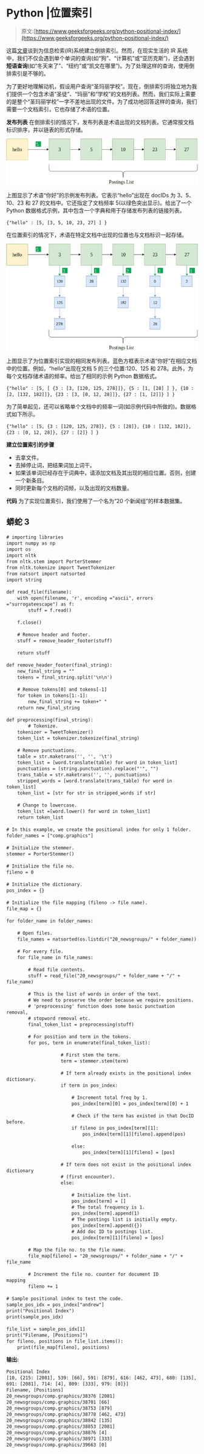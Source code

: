 # Python |位置索引

> 原文:[https://www.geeksforgeeks.org/python-positional-index/](https://www.geeksforgeeks.org/python-positional-index/)

这篇[文章](https://www.geeksforgeeks.org/inverted-index/)谈到为信息检索(IR)系统建立倒排索引。然而，在现实生活的 IR 系统中，我们不仅会遇到单个单词的查询(如“狗”、“计算机”或“亚历克斯”)，还会遇到**短语查询**(如“冬天来了”、“纽约”或“凯文在哪里”)。为了处理这样的查询，使用倒排索引是不够的。

为了更好地理解动机，假设用户查询“圣玛丽学校”。现在，倒排索引将独立地为我们提供一个包含术语“圣徒”、“玛丽”和“学校”的文档列表。然而，我们实际上需要的是整个“圣玛丽学校”一字不差地出现的文件。为了成功地回答这样的查询，我们需要一个文档索引，它也存储了术语的位置。

**发布列表**
在倒排索引的情况下，发布列表是术语出现的文档列表。它通常按文档标识排序，并以链表的形式存储。

![](img/4d027f18833b09958c0f6cb1a5f8def3.png)

上图显示了术语“你好”的示例发布列表。它表示“hello”出现在 docIDs 为 3、5、10、23 和 27 的文档中。它还指定了文档频率 5(以绿色突出显示)。给出了一个 Python 数据格式示例，其中包含一个字典和用于存储发布列表的链接列表。

```
{"hello" : [5, [3, 5, 10, 23, 27] ] }
```

在位置索引的情况下，术语在特定文档中出现的位置也与文档标识一起存储。

![](img/4a6059c274c6f3b230ba28ff272521b9.png)

上图显示了为位置索引实现的相同发布列表。蓝色方框表示术语“你好”在相应文档中的位置。例如，“hello”出现在文档 5 的三个位置:120、125 和 278。此外，为每个文档存储术语的频率。给出了相同的示例 Python 数据格式。

```
{"hello" : [5, [ {3 : [3, [120, 125, 278]]}, {5 : [1, [28] ] }, {10 : [2, [132, 182]]}, {23 : [3, [0, 12, 28]]}, {27 : [1, [2]]} ] }
```

为了简单起见，还可以省略单个文档中的频率一词(如示例代码中所做的)。数据格式如下所示。

```
{"hello" : [5, {3 : [120, 125, 278]}, {5 : [28]}, {10 : [132, 182]}, {23 : [0, 12, 28]}, {27 : [2]} ] }
```

**建立位置索引的步骤**

*   去拿文件。
*   去掉停止词，把结果词加上词干。
*   如果该单词已经存在于词典中，请添加文档及其出现的相应位置。否则，创建一个新条目。
*   同时更新每个文档的词频，以及出现的文档数量。

**代码**
为了实现位置索引，我们使用了一个名为“20 个新闻组”的样本数据集。

## 蟒蛇 3

```
# importing libraries
import numpy as np
import os
import nltk
from nltk.stem import PorterStemmer
from nltk.tokenize import TweetTokenizer
from natsort import natsorted
import string

def read_file(filename):
    with open(filename, 'r', encoding ="ascii", errors ="surrogateescape") as f:
        stuff = f.read()

    f.close()

    # Remove header and footer.
    stuff = remove_header_footer(stuff)

    return stuff

def remove_header_footer(final_string):
    new_final_string = ""
    tokens = final_string.split('\n\n')

    # Remove tokens[0] and tokens[-1]
    for token in tokens[1:-1]:
        new_final_string += token+" "
    return new_final_string

def preprocessing(final_string):
        # Tokenize.
    tokenizer = TweetTokenizer()
    token_list = tokenizer.tokenize(final_string)

    # Remove punctuations.
    table = str.maketrans('', '', '\t')
    token_list = [word.translate(table) for word in token_list]
    punctuations = (string.punctuation).replace("'", "")
    trans_table = str.maketrans('', '', punctuations)
    stripped_words = [word.translate(trans_table) for word in token_list]
    token_list = [str for str in stripped_words if str]

    # Change to lowercase.
    token_list =[word.lower() for word in token_list]
    return token_list

# In this example, we create the positional index for only 1 folder.
folder_names = ["comp.graphics"]

# Initialize the stemmer.
stemmer = PorterStemmer()

# Initialize the file no.
fileno = 0

# Initialize the dictionary.
pos_index = {}

# Initialize the file mapping (fileno -> file name).
file_map = {}

for folder_name in folder_names:

    # Open files.
    file_names = natsorted(os.listdir("20_newsgroups/" + folder_name))

    # For every file.
    for file_name in file_names:

        # Read file contents.
        stuff = read_file("20_newsgroups/" + folder_name + "/" + file_name)

        # This is the list of words in order of the text.
        # We need to preserve the order because we require positions.
        # 'preprocessing' function does some basic punctuation removal,
        # stopword removal etc.
        final_token_list = preprocessing(stuff)

        # For position and term in the tokens.
        for pos, term in enumerate(final_token_list):

                    # First stem the term.
                    term = stemmer.stem(term)

                    # If term already exists in the positional index dictionary.
                    if term in pos_index:

                        # Increment total freq by 1.
                        pos_index[term][0] = pos_index[term][0] + 1

                        # Check if the term has existed in that DocID before.
                        if fileno in pos_index[term][1]:
                            pos_index[term][1][fileno].append(pos)

                        else:
                            pos_index[term][1][fileno] = [pos]

                    # If term does not exist in the positional index dictionary
                    # (first encounter).
                    else:

                        # Initialize the list.
                        pos_index[term] = []
                        # The total frequency is 1.
                        pos_index[term].append(1)
                        # The postings list is initially empty.
                        pos_index[term].append({})     
                        # Add doc ID to postings list.
                        pos_index[term][1][fileno] = [pos]

        # Map the file no. to the file name.
        file_map[fileno] = "20_newsgroups/" + folder_name + "/" + file_name

        # Increment the file no. counter for document ID mapping             
        fileno += 1

# Sample positional index to test the code.
sample_pos_idx = pos_index["andrew"]
print("Positional Index")
print(sample_pos_idx)

file_list = sample_pos_idx[1]
print("Filename, [Positions]")
for fileno, positions in file_list.items():
    print(file_map[fileno], positions)
```

**输出:**

```
Positional Index
[10, {215: [2081], 539: [66], 591: [879], 616: [462, 473], 680: [135], 691: [2081], 714: [4], 809: [333], 979: [0]}]
Filename, [Positions]
20_newsgroups/comp.graphics/38376 [2081]
20_newsgroups/comp.graphics/38701 [66]
20_newsgroups/comp.graphics/38753 [879]
20_newsgroups/comp.graphics/38778 [462, 473]
20_newsgroups/comp.graphics/38842 [135]
20_newsgroups/comp.graphics/38853 [2081]
20_newsgroups/comp.graphics/38876 [4]
20_newsgroups/comp.graphics/38971 [333]
20_newsgroups/comp.graphics/39663 [0]
```